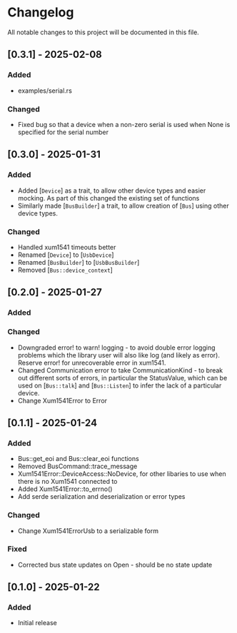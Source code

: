 # Changelog
All notable changes to this project will be documented in this file.

## [0.3.1] - 2025-02-08
### Added
- examples/serial.rs

### Changed
- Fixed bug so that a device when a non-zero serial is used when None is specified for the serial number

## [0.3.0] - 2025-01-31
### Added
- Added [`Device`] as a trait, to allow other device types and easier mocking.  As part of this changed the existing set of functions
- Similarly made [`BusBuilder`] a trait, to allow creation of [`Bus`] using other device types.

### Changed
- Handled xum1541 timeouts better
- Renamed [`Device`] to [`UsbDevice`]
- Renamed [`BusBuilder`] to [`UsbBusBuilder`]
- Removed [`Bus::device_context`]

## [0.2.0] - 2025-01-27
### Added

### Changed
- Downgraded error! to warn! logging - to avoid double error logging problems which the library user will also like log (and likely as error).  Reserve error! for unrecoverable error in xum1541.
- Changed Communication error to take CommunicationKind - to break out different sorts of errors, in particular the StatusValue, which can be used
on [`Bus::talk`] and [`Bus::Listen`] to infer the lack of a particular device.
- Change Xum1541Error to Error

## [0.1.1] - 2025-01-24
### Added
- Bus::get_eoi and Bus::clear_eoi functions
- Removed BusCommand::trace_message
- Xum1541Error::DeviceAccess::NoDevice, for other libaries to use when there is no Xum1541 connected to
- Added Xum1541Error::to_errno()
- Add serde serialization and deserialization or error types

### Changed

- Change Xum1541ErrorUsb to a serializable form

### Fixed
- Corrected bus state updates on Open - should be no state update

## [0.1.0] - 2025-01-22
### Added
- Initial release
